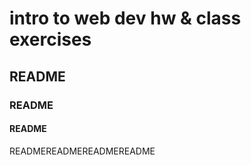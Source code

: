 # intro to web dev hw & class exercises

## README

### README

#### README

READMEREADMEREADMEREADME